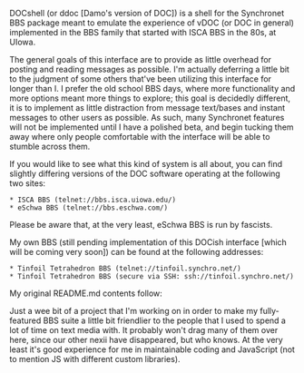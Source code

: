 DOCshell (or ddoc [Damo's version of DOC]) is a shell for the Synchronet
BBS package meant to emulate the experience of vDOC (or DOC in general)
implemented in the BBS family that started with ISCA BBS in the 80s, at
UIowa.

The general goals of this interface are to provide as little overhead
for posting and reading messages as possible.  I'm actually deferring a
little bit to the judgment of some others that've been utilizing this
interface for longer than I.  I prefer the old school BBS days, where
more functionality and more options meant more things to explore; this
goal is decidedly different, it is to implement as little distraction
from message text/bases and instant messages to other users as possible.
As such, many Synchronet features will not be implemented until I have a
polished beta, and begin tucking them away where only people comfortable
with the interface will be able to stumble across them.

If you would like to see what this kind of system is all about, you can
find slightly differing versions of the DOC software operating at the
following two sites:

	* ISCA BBS (telnet://bbs.isca.uiowa.edu/)
	* eSchwa BBS (telnet://bbs.eschwa.com/)

Please be aware that, at the very least, eSchwa BBS is run by fascists.

My own BBS (still pending implementation of this DOCish interface [which
will be coming very soon]) can be found at the following addresses:

	* Tinfoil Tetrahedron BBS (telnet://tinfoil.synchro.net/)
	* Tinfoil Tetrahedron BBS (secure via SSH: ssh://tinfoil.synchro.net/)

My original README.md contents follow:

Just a wee bit of a project that I'm working on in order to make my
fully-featured BBS suite a little bit friendlier to the people that I
used to spend a lot of time on text media with.  It probably won't drag
many of them over here, since our other nexii have disappeared, but who
knows.  At the very least it's good experience for me in maintainable
coding and JavaScript (not to mention JS with different custom
libraries).

